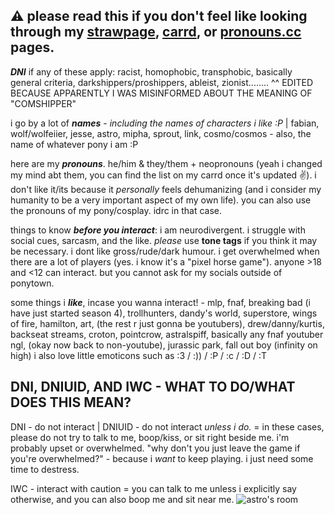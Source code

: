 ## ⚠️ please read this if you don't feel like looking through my [strawpage](https://interestarchive.straw.page), [carrd](https://interestarchive.carrd.co), or [pronouns.cc](https://pronouns.cc/@wolfeier) pages.

**_DNI_** if any of these apply: racist, homophobic, transphobic, basically general criteria, darkshippers/proshippers, ableist, zionist........
          ^^ EDITED BECAUSE APPARENTLY I WAS MISINFORMED ABOUT THE MEANING OF "COMSHIPPER"

i go by a lot of ***names*** - *including the names of characters i like :P* | fabian, wolf/wolfeiier, jesse, astro, mipha, sprout, link, cosmo/cosmos - also, the name of whatever pony i am :P

here are my ***pronouns***. he/him & they/them + neopronouns (yeah i changed my mind abt them, you can find the list on my carrd once it's updated ✌️). i don't like it/its because it *personally* feels dehumanizing (and i consider my humanity to be a very important aspect of my own life). you can also use the pronouns of my pony/cosplay. idrc in that case.

things to know ***before you interact***: i am neurodivergent. i struggle with social cues, sarcasm, and the like. _please_ use **tone tags** if you think it may be necessary. i dont like gross/rude/dark humour. i get overwhelmed when there are a lot of players (yes. i know it's a "pixel horse game"). anyone >18 and <12 can interact. but you cannot ask for my socials outside of ponytown.

some things i **_like_**, incase you wanna interact! - mlp, fnaf, breaking bad (i have just started season 4), trollhunters, dandy's world, superstore, wings of fire, hamilton, art, (the rest r just gonna be youtubers), drew/danny/kurtis, backseat streams, croton, pointcrow, astralspiff, basically any fnaf youtuber ngl, (okay now back to non-youtube), jurassic park, fall out boy (infinity on high)
i also love little emoticons such as :3 / :)) / :P / :c / :D / :T

## DNI, DNIUID, AND IWC - WHAT TO DO/WHAT DOES THIS MEAN?
DNI - do not interact | DNIUID - do not interact _unless i do._ = in these cases, please do not try to talk to me, boop/kiss, or sit right beside me. i'm probably upset or overwhelmed. "why don't you just leave the game if you're overwhelmed?" - because i _want_ to keep playing. i just need some time to destress.

IWC - interact with caution = you can talk to me unless i explicitly say otherwise, and you can also boop me and sit near me.
![astro's room](https://github.com/user-attachments/assets/ccad545e-9b2b-4539-86fd-3ab1253cb4b6)

